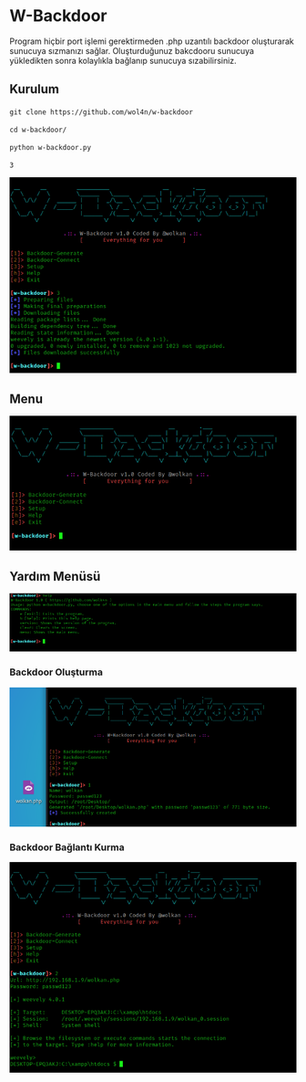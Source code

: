 # W-Backdoor 
Program hiçbir port işlemi gerektirmeden .php uzantılı backdoor oluşturarak sunucuya sızmanızı sağlar. Oluşturduğunuz bakcdooru sunucuya yükledikten sonra kolaylıkla bağlanıp sunucuya sızabilirsiniz.

## Kurulum
`git clone https://github.com/wol4n/w-backdoor`

`cd w-backdoor/`

`python w-backdoor.py`

`3`

<img src="https://github.com/wolk4n/w-backdoor/blob/main/img/setup.png">

## Menu
<img src="https://github.com/wolk4n/w-backdoor/blob/main/img/menu.png">

## Yardım Menüsü
<img src="https://github.com/wolk4n/w-backdoor/blob/main/img/help.png">

### Backdoor Oluşturma
<img src="https://github.com/wolk4n/w-backdoor/blob/main/img/generate.png">

### Backdoor Bağlantı Kurma
<img src="https://github.com/wolk4n/w-backdoor/blob/main/img/connect.png">
